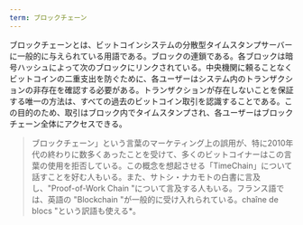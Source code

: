 ```yaml
---
term: ブロックチェーン
---
```

ブロックチェーンとは、ビットコインシステムの分散型タイムスタンプサーバーに一般的に与えられている用語である。ブロックの連鎖である。各ブロックは暗号ハッシュによって次のブロックにリンクされている。中央機関に頼ることなくビットコインの二重支出を防ぐために、各ユーザーはシステム内のトランザクションの非存在を確認する必要がある。トランザクションが存在しないことを保証する唯一の方法は、すべての過去のビットコイン取引を認識することである。この目的のため、取引はブロック内でタイムスタンプされ、各ユーザーはブロックチェーン全体にアクセスできる。

> ブロックチェーン」という言葉のマーケティング上の誤用が、特に2010年代の終わりに数多くあったことを受けて、多くのビットコイナーはこの言葉の使用を拒否している。この概念を想起させる「TimeChain」について話すことを好む人もいる。また、サトシ・ナカモトの白書に言及し、"Proof-of-Work Chain "について言及する人もいる。フランス語では、英語の "Blockchain "が一般的に受け入れられている。chaîne de blocs "という訳語も使える*。